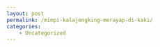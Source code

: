 ```yaml
---
layout: post
permalink: /mimpi-kalajengking-merayap-di-kaki/
categories:
    - Uncategorized
---
```


